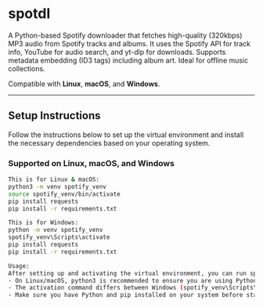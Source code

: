 # spotdl

A Python-based Spotify downloader that fetches high-quality (320kbps) MP3 audio from Spotify tracks and albums. It uses the Spotify API for track info, YouTube for audio search, and yt-dlp for downloads. Supports metadata embedding (ID3 tags) including album art. Ideal for offline music collections.

Compatible with **Linux**, **macOS**, and **Windows**.

---

## Setup Instructions

Follow the instructions below to set up the virtual environment and install the necessary dependencies based on your operating system.

### Supported on Linux, macOS, and Windows

```bash
This is for Linux & macOS:
python3 -m venv spotify_venv
source spotify_venv/bin/activate
pip install requests
pip install -r requirements.txt

This is for Windows: 
python -m venv spotify_venv
spotify_venv\Scripts\activate
pip install requests
pip install -r requirements.txt

Usage:
After setting up and activating the virtual environment, you can run spotdl scripts as needed.
- On Linux/macOS, python3 is recommended to ensure you are using Python 3.
- The activation command differs between Windows (spotify_venv\Scripts\activate) and Linux/macOS (source spotify_venv/bin/activate).
- Make sure you have Python and pip installed on your system before starting.
